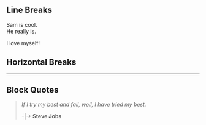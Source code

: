 ## Line Breaks
Sam is cool.<br>
He really is.

I love myself!

## Horizontal Breaks
---
## Block Quotes
> *If I try my best and fail, well, I have tried my best.*
>
> -|-> __Steve Jobs__
